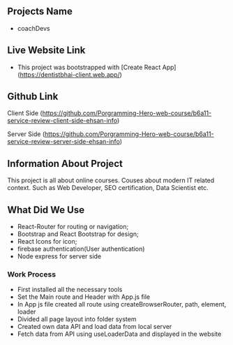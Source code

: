 
## Projects Name

- coachDevs

## Live Website Link

- This project was bootstrapped with [Create React App] (https://dentistbhai-client.web.app/)

## Github Link

Client Side (https://github.com/Porgramming-Hero-web-course/b6a11-service-review-client-side-ehsan-info)

Server Side (https://github.com/Porgramming-Hero-web-course/b6a11-service-review-server-side-ehsan-info)
## Information About Project

This project is all about online courses. Couses about modern IT related context. Such as Web Developer, SEO certification, Data Scientist etc.

## What Did We Use

- React-Router for routing or navigation;
- Bootstrap and React Bootstrap for design;
- React Icons for icon;
- firebase authentication(User authentication)
- Node express for server side

### Work Process
- First installed all the necessary tools
- Set the Main route and Header with App.js file
- In App js file created all route using createBrowserRouter, path, element, loader
- Divided all page layout into folder system
- Created own data API and load data from local server
- Fetch data from API using useLoaderData and displayed in the website